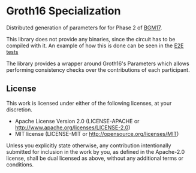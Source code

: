 # Groth16 Specialization

Distributed generation of parameters for for Phase 2 of [BGM17](https://eprint.iacr.org/2017/1050). 

This library does not provide any binaries, since the circuit has to be compiled with it. An example of how this is done can be seen in the [E2E tests](https://github.com/celo-org/snark-setup/blob/canonical-serialize/phase2/tests/mpc.rs#L40-L43)


The library provides a wrapper around Groth16's Parameters which allows performing consistency checks over the contributions of each participant.

## License

This work is licensed under either of the following licenses, at your discretion.

- Apache License Version 2.0 (LICENSE-APACHE or http://www.apache.org/licenses/LICENSE-2.0)
- MIT license (LICENSE-MIT or http://opensource.org/licenses/MIT)

Unless you explicitly state otherwise, any contribution intentionally submitted for inclusion in the work by you,
as defined in the Apache-2.0 license, shall be dual licensed as above, without any additional terms or conditions.
